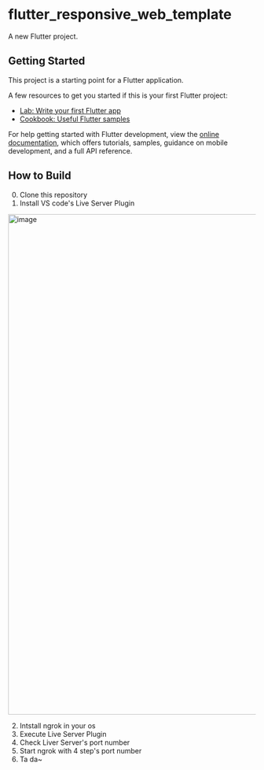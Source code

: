 # flutter_responsive_web_template

A new Flutter project.

## Getting Started

This project is a starting point for a Flutter application.

A few resources to get you started if this is your first Flutter project:

- [Lab: Write your first Flutter app](https://docs.flutter.dev/get-started/codelab)
- [Cookbook: Useful Flutter samples](https://docs.flutter.dev/cookbook)

For help getting started with Flutter development, view the
[online documentation](https://docs.flutter.dev/), which offers tutorials,
samples, guidance on mobile development, and a full API reference.

## How to Build
0. Clone this repository
1. Install VS code's Live Server Plugin
<img width="1017" alt="image" src="https://user-images.githubusercontent.com/44552228/194451509-a15c0a38-81d1-4c30-990e-a3d250a6cc56.png">

2. Intstall ngrok in your os
3. Execute Live Server Plugin
4. Check Liver Server's port number
5. Start ngrok with 4 step's port number
6. Ta da~
